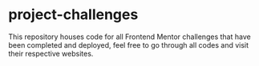 # project-challenges
This repository houses code for all Frontend Mentor challenges that have been completed and deployed, feel free to go through all codes and visit their respective websites.
